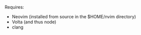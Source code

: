 Requires:
- Neovim (installed from source in the $HOME/nvim directory)
- Volta (and thus node)
- clang
